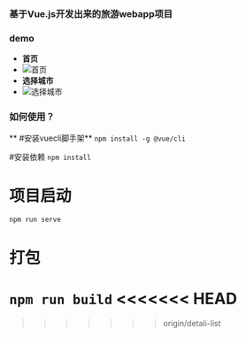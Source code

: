 ### 基于Vue.js开发出来的旅游webapp项目
###  **demo** 

-  **首页** 
- ![首页](https://images.gitee.com/uploads/images/2019/0513/114345_8d3eaf64_1138914.png "TIM截图20190513114255.png")
-  **选择城市** 
- ![选择城市](https://images.gitee.com/uploads/images/2019/0513/114444_fb2c61b3_1138914.png "TIM截图20190513114308.png")


### 如何使用？
 **
#安装vuecli脚手架** 
`npm install -g @vue/cli`

#安装依赖
`npm install`

# 项目启动
`npm run serve`


# 打包
`npm run build`
<<<<<<< HEAD
=======

>>>>>>> origin/detali-list
